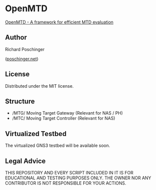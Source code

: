 # OpenMTD
[OpenMTD - A framework for efficient MTD evaluation](https://dl.acm.org/doi/10.1145/3411496.3421223)

## Author
Richard Poschinger 

([poschinger.net](https://poschinger.net))

## License

Distributed under the MIT license.

## Structure
* /MTG/ Moving Target Gateway (Relevant for NAS / PH)
* /MTC/ Moving Target Controller (Relevant for NAS)

## Virtualized Testbed
The virtualized GNS3 testbed will be available soon.

## Legal Advice
THIS REPOSITORY AND EVERY SCRIPT INCLUDED IN IT IS FOR EDUCATIONAL 
AND TESTING PURPOSES ONLY. THE OWNER NOR ANY CONTRIBUTOR IS NOT RESPONSIBLE
FOR YOUR ACTIONS.
